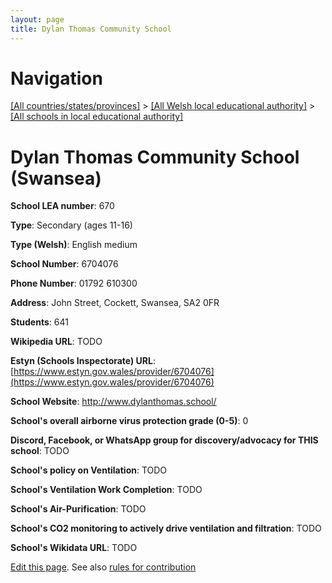 ```yaml
---
layout: page
title: Dylan Thomas Community School
---
```

# Navigation

[[All countries/states/provinces]](../../..) > [[All Welsh local educational authority]](../..) > [[All schools in local educational authority]](..)

# Dylan Thomas Community School (Swansea)

**School LEA number**: 670

**Type**: Secondary (ages 11-16)

**Type (Welsh)**: English medium

**School Number**: 6704076

**Phone Number**: 01792 610300

**Address**: John Street, Cockett, Swansea, SA2 0FR

**Students**: 641

**Wikipedia URL**: TODO

**Estyn (Schools Inspectorate) URL**: [https://www.estyn.gov.wales/provider/6704076](https://www.estyn.gov.wales/provider/6704076)

**School Website**: http://www.dylanthomas.school/

**School's overall airborne virus protection grade (0-5)**: 0

**Discord, Facebook, or WhatsApp group for discovery/advocacy for THIS school**: TODO

**School's policy on Ventilation**: TODO

**School's Ventilation Work Completion**: TODO

**School's Air-Purification**: TODO

**School's CO2 monitoring to actively drive ventilation and filtration**: TODO

**School's Wikidata URL**: TODO




[Edit this page](https://github.com/ventilate-schools/Wales/edit/prif/./Swansea/Dylan_Thomas_Community_School.md). See also [rules for contribution](../../../contribution-rules/)